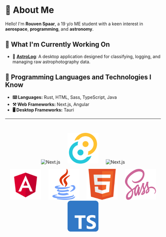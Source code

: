 # 👋 About Me

Hello! I'm **Rouven Spaar**, a 19 y/o ME student with a keen interest in **aerospace**, **programming**, and **astronomy**.

## 🚀 What I'm Currently Working On

-   🔭 **[AstroLog](https://github.com/astrolog-app/astrolog)**: A desktop application designed for classifying, logging, and managing raw astrophotography data.

## 🌟 Programming Languages and Technologies I Know

- <strong>⌨️ Languages:</strong> Rust, HTML, Sass, TypeScript, Java <br>
- <strong>⚒️ Web Frameworks:</strong> Next.js, Angular <br>
- <strong>🖥️ Desktop Frameworks:</strong> Tauri

---

<br />

<p align="center">
    <picture>
        <source media="(prefers-color-scheme: dark)" srcset="https://raw.githubusercontent.com/rouvenspaar/rouvenspaar/main/images/nextjs_dark.svg">
        <source media="(prefers-color-scheme: light)" srcset="https://raw.githubusercontent.com/rouvenspaar/rouvenspaar/main/images/nextjs.svg">
        <img alt="Next.js" width="100" height="100" style="margin: 0 10px;">
    </picture>
    <img src="https://raw.githubusercontent.com/rouvenspaar/rouvenspaar/main/images/tauri.svg" alt="Tauri" width="100" height="100" style="margin: 0 10px;">
    <picture>
        <source media="(prefers-color-scheme: dark)" srcset="https://raw.githubusercontent.com/rouvenspaar/rouvenspaar/main/images/rust_dark.svg">
        <source media="(prefers-color-scheme: light)" srcset="https://raw.githubusercontent.com/rouvenspaar/rouvenspaar/main/images/rust.svg">
        <img alt="Next.js" width="100" height="100" style="margin: 0 10px;">
    </picture>
</p>

<p align=center>
    <img src="https://raw.githubusercontent.com/rouvenspaar/rouvenspaar/main/images/angular.svg" alt="Angular" width="100" height="100" style="margin: 0 10px;">
    <img src="https://raw.githubusercontent.com/rouvenspaar/rouvenspaar/main/images/java.svg" alt="Java" width="100" height="100" style="margin: 0 10px;">
    <img src="https://raw.githubusercontent.com/rouvenspaar/rouvenspaar/main/images/html.svg" alt="HTML" width="100" height="100" style="margin: 0 10px;">
    <img src="https://raw.githubusercontent.com/rouvenspaar/rouvenspaar/main/images/sass.svg" alt="Sass" width="100" height="100" style="margin: 0 10px;">
    <img src="https://raw.githubusercontent.com/rouvenspaar/rouvenspaar/main/images/typescript.svg" alt="TypeScript" width="100" height="100" style="margin: 0 10px;">
</p>
